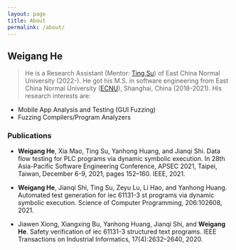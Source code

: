 ```yaml
---
layout: page
title: About
permalink: /about/
---
```


## Weigang He 
> He is a Research Assistant (Mentor: [Ting Su](https://tingsu.github.io/)) of East China Normal University (2022-). He got his M.S. in software engineering from East China Normal University ([ECNU](https://english.ecnu.edu.cn/)), Shanghai, China (2018-2021).
His research interests are:
- Mobile App Analysis and Testing (GUI Fuzzing) 
- Fuzzing Compilers/Program Analyzers

### Publications
- **Weigang He**, Xia Mao, Ting Su, Yanhong Huang, and Jianqi Shi. Data flow testing for PLC programs via dynamic symbolic execution. In 28th Asia-Pacific Software Engineering Conference, APSEC 2021, Taipei, Taiwan, December 6-9, 2021, pages 152–160. IEEE, 2021.

- **Weigang He**, Jianqi Shi, Ting Su, Zeyu Lu, Li Hao, and Yanhong Huang. Automated test generation for iec 61131-3 st programs via dynamic symbolic execution. Science of Computer Programming, 206:102608, 2021.

- Jiawen Xiong, Xiangxing Bu, Yanhong Huang, Jianqi Shi, and **Weigang He**. Safety verification of iec 61131-3 structured text programs. IEEE Transactions on Industrial Informatics, 17(4):2632–2640, 2020.
